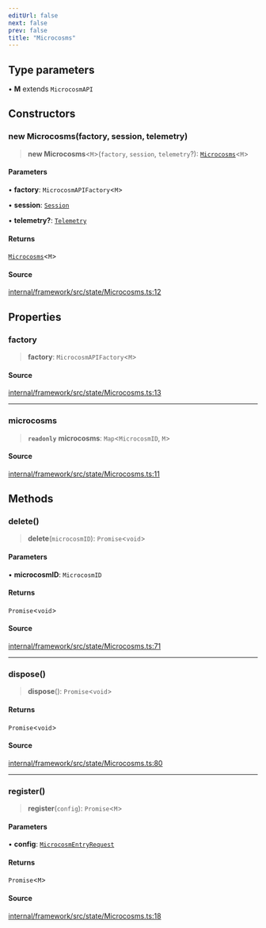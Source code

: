 ```yaml
---
editUrl: false
next: false
prev: false
title: "Microcosms"
---
```


## Type parameters

• **M** extends `MicrocosmAPI`

## Constructors

### new Microcosms(factory, session, telemetry)

> **new Microcosms**\<`M`\>(`factory`, `session`, `telemetry`?): [`Microcosms`](Microcosms.md)\<`M`\>

#### Parameters

• **factory**: `MicrocosmAPIFactory`\<`M`\>

• **session**: [`Session`](Session.md)

• **telemetry?**: [`Telemetry`](Telemetry.md)

#### Returns

[`Microcosms`](Microcosms.md)\<`M`\>

#### Source

[internal/framework/src/state/Microcosms.ts:12](https://github.com/nodenogg-in/alpha-p2p/blob/2cff8cc/internal/framework/src/state/Microcosms.ts#L12)

## Properties

### factory

> **factory**: `MicrocosmAPIFactory`\<`M`\>

#### Source

[internal/framework/src/state/Microcosms.ts:13](https://github.com/nodenogg-in/alpha-p2p/blob/2cff8cc/internal/framework/src/state/Microcosms.ts#L13)

***

### microcosms

> **`readonly`** **microcosms**: `Map`\<`MicrocosmID`, `M`\>

#### Source

[internal/framework/src/state/Microcosms.ts:11](https://github.com/nodenogg-in/alpha-p2p/blob/2cff8cc/internal/framework/src/state/Microcosms.ts#L11)

## Methods

### delete()

> **delete**(`microcosmID`): `Promise`\<`void`\>

#### Parameters

• **microcosmID**: `MicrocosmID`

#### Returns

`Promise`\<`void`\>

#### Source

[internal/framework/src/state/Microcosms.ts:71](https://github.com/nodenogg-in/alpha-p2p/blob/2cff8cc/internal/framework/src/state/Microcosms.ts#L71)

***

### dispose()

> **dispose**(): `Promise`\<`void`\>

#### Returns

`Promise`\<`void`\>

#### Source

[internal/framework/src/state/Microcosms.ts:80](https://github.com/nodenogg-in/alpha-p2p/blob/2cff8cc/internal/framework/src/state/Microcosms.ts#L80)

***

### register()

> **register**(`config`): `Promise`\<`M`\>

#### Parameters

• **config**: [`MicrocosmEntryRequest`](../type-aliases/MicrocosmEntryRequest.md)

#### Returns

`Promise`\<`M`\>

#### Source

[internal/framework/src/state/Microcosms.ts:18](https://github.com/nodenogg-in/alpha-p2p/blob/2cff8cc/internal/framework/src/state/Microcosms.ts#L18)
